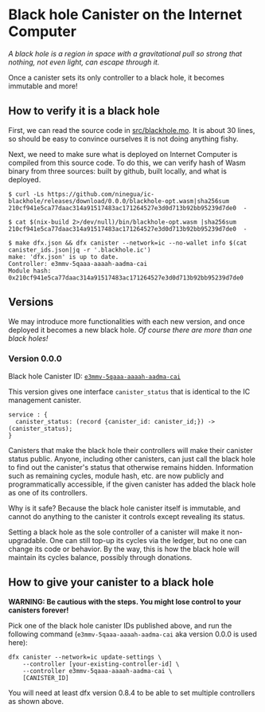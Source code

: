 # Black hole Canister on the Internet Computer

*A black hole is a region in space with a gravitational pull so strong that nothing, not even light, can escape through it.*

Once a canister sets its only controller to a black hole, it becomes immutable and more!

## How to verify it is a black hole

First, we can read the source code in [src/blackhole.mo](https://github.com/ninegua/ic-blackhole/blob/main/src/blackhole.mo).
It is about 30 lines, so should be easy to convince ourselves it is not doing anything fishy.

Next, we need to make sure what is deployed on Internet Computer is compiled from this source code.
To do this, we can verify hash of Wasm binary from three sources: built by github, built locally, and what is deployed.

```
$ curl -Ls https://github.com/ninegua/ic-blackhole/releases/download/0.0.0/blackhole-opt.wasm|sha256sum
210cf941e5ca77daac314a91517483ac171264527e3d0d713b92bb95239d7de0  -

$ cat $(nix-build 2>/dev/null)/bin/blackhole-opt.wasm |sha256sum
210cf941e5ca77daac314a91517483ac171264527e3d0d713b92bb95239d7de0  -

$ make dfx.json && dfx canister --network=ic --no-wallet info $(cat canister_ids.json|jq -r '.blackhole.ic')
make: 'dfx.json' is up to date.
Controller: e3mmv-5qaaa-aaaah-aadma-cai
Module hash: 0x210cf941e5ca77daac314a91517483ac171264527e3d0d713b92bb95239d7de0
```

## Versions

We may introduce more functionalities with each new version, and once deployed it becomes a new black hole.
*Of course there are more than one black holes!*

### Version 0.0.0

Black hole Canister ID: [`e3mmv-5qaaa-aaaah-aadma-cai`](https://ic.rocks/principal/e3mmv-5qaaa-aaaah-aadma-cai)

This version gives one interface `canister_status` that is identical to the IC management canister.

```
service : {
  canister_status: (record {canister_id: canister_id;}) -> (canister_status);
}
```

Canisters that make the black hole their controllers will make their canister status public.
Anyone, including other canisters, can just call the black hole to find out the canister's status that otherwise remains hidden.
Information such as remaining cycles, module hash, etc. are now publicly and programmatically accessible, if the given canister has added the black hole as one of its controllers.

Why is it safe? Because the black hole canister itself is immutable, and cannot do anything to the canister it controls except revealing its status.

Setting a black hole as the sole controller of a canister will make it non-upgradable.
One can still top-up its cycles via the ledger, but no one can change its code or behavior.
By the way, this is how the black hole will maintain its cycles balance, possibly through donations.

## How to give your canister to a black hole

**WARNING: Be cautious with the steps. You might lose control to your canisters forever!**

Pick one of the black hole canister IDs published above, and run the following command (`e3mmv-5qaaa-aaaah-aadma-cai` aka version 0.0.0 is used here):

```
dfx canister --network=ic update-settings \
    --controller [your-existing-controller-id] \
    --controller e3mmv-5qaaa-aaaah-aadma-cai \
    [CANISTER_ID]
```

You will need at least dfx version 0.8.4 to be able to set multiple controllers as shown above.

[dfx]: https://sdk.dfinity.org/docs/developers-guide/install-upgrade-remove.html
[ic-utils]: https://github.com/ninegua/ic-utils
